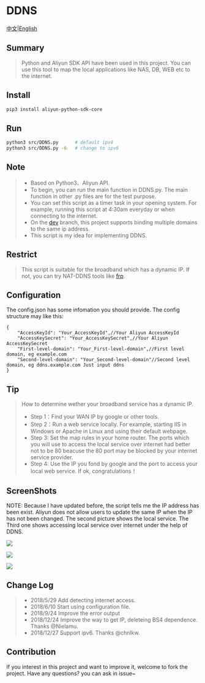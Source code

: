 # DDNS
[中文](https://github.com/mgsky1/DDNS/blob/master/README_ZH_CN.md)|[English](https://github.com/mgsky1/DDNS/blob/master/README.md)
## Summary
> Python and Aliyun SDK API have been used in this project. You can use this tool to map the local applications like NAS, DB, WEB etc to the internet.
## Install
```bash
pip3 install aliyun-python-sdk-core
```
## Run
```bash
python3 src/DDNS.py      # default ipv4
python3 src/DDNS.py -6   # change to ipv6
```
## Note
> * Based on Python3、Aliyun API.
> * To begin, you can run the main function in DDNS.py. The main function in other .py files are for the test purpose.
> * You can set this script as a timer task in your opening system. For example, running this script at 4:30am everyday or when connecting to the internet.
> * On the [dev](https://github.com/mgsky1/DDNS/tree/dev) branch, this project supports binding multiple domains to the same ip address.
> * This script is my idea for implementing DDNS.

## Restrict
> This script is suitable for the broadband which has a dynamic IP. If not, you can try NAT-DDNS tools like [frp](https://github.com/fatedier/frp).

## Configuration
The config.json has some infomation you should provide. The config structure may like this: 
```
{
    "AccessKeyId": "Your_AccessKeyId",//Your Aliyun AccessKeyId
    "AccessKeySecret": "Your_AccessKeySecret",//Your Aliyun AccessKeySecret
    "First-level-domain": "Your_First-level-domain",//First level domain, eg example.com
    "Second-level-domain": "Your_Second-level-domain"//Second level domain, eg ddns.example.com Just input ddns
}
```
## Tip
> How to determine wether your broadband service has a dynamic IP.
> * Step 1：Find your WAN IP by google or other tools.
> * Step 2：Run a web service locally. For example, starting IIS in Windows or Apache in Linux and using their default webpage.
> * Step 3: Set the map rules in your home router. The ports which you will use to access the local service over internet had better not to be 80 beacuse the 80 port may be blocked by your internet service provider.
> * Step 4: Use the IP you fond by google and the port to access your local web service. If ok, congratulations！

## ScreenShots
NOTE: Because I have updated before, the script tells me the IP address has been exist. Aliyun does not allow users to update the same IP when the IP has not been changed. The second picture shows the local service. The Third one shows accessing local service over internet under the help of DDNS.

![](http://xxx.fishc.org/forum/201805/26/181341tp2frcnnnvnvc5iz.png)

![](http://xxx.fishc.org/forum/201805/26/200124rsubrwwdblr8ffwz.png)

![](http://xxx.fishc.org/forum/201805/26/200228kb1u63hargn0pc1n.png)

## Change Log
> * 2018/5/29 Add detecting internet access.
> * 2018/6/10 Start using configuration file.
> * 2018/9/24 Improve the error output
> * 2018/12/24 Improve the way to get IP, deleteing BS4 dependence. Thanks @Nielamu.
> * 2018/12/27 Support ipv6. Thanks @chnlkw.

## Contribution
If you interest in this project and want to improve it, welcome to fork the project. Have any questions? you can ask in issue~
